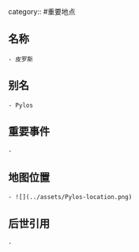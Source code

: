 category:: #重要地点
## 名称
	- 皮罗斯
## 别名
	- Pylos
## 重要事件
	-
## 地图位置
	- ![](../assets/Pylos-location.png)
## 后世引用
	-
